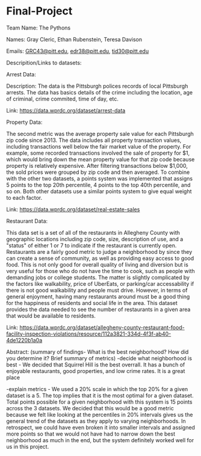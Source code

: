 # Final-Project
Team Name: The Pythons

Names: Gray Cleric, Ethan Rubenstein, Teresa Davison

Emails: GRC43@pitt.edu, edr38@pitt.edu, tid30@pitt.edu



Descripition/Links to datasets:

Arrest Data:

Description: The data is the Pittsburgh polices records of local Pittsburgh arrests.  The data has basics details of the crime including 
the location, age of criminal, crime commited, time of day, etc.  

Link: https://data.wprdc.org/dataset/arrest-data

Property Data:

The second metric was the average property sale value for each Pittsburgh zip code since 2013. The data includes all property transaction values, including transactions well below the fair market value of the property. For example, some recorded transactions involved the sale of property for $1, which would bring down the mean property value for that zip code because property is relatively expensive. After filtering transactions below $1,000, the sold prices were grouped by zip code and then averaged. To combine with the other two datasets, a points system was implemented that assigns 5 points to the top 20th percentile, 4 points to the top 40th percentile, and so on. Both other datasets use a similar points system to give equal weight to each factor.

Link: https://data.wprdc.org/dataset/real-estate-sales


Restaurant Data:

This data set is a set of all of the restaurants in Allegheny County with geographic locations including zip code, size, description of use, and a "status" of either 1 or 7 to indicate if the restaurant is currently open. Restaurants are a fairly good metric to judge a neighborhood by since they can create a sense of community, as well as providing easy access to good food. This is not only good for overall quality of living and diversion but is very useful for those who do not have the time to cook, such as people with demanding jobs or college students. The matter is slightly complicated by the factors like walkability, price of UberEats, or parking/car accessability if there is not good walkability and people must drive. However, in terms of general enjoyment, having many restaurants around must be a good thing for the happiness of residents and social life in the area. This dataset provides the data needed to see the number of restaurants in a given area that would be available to residents.

Link: https://data.wprdc.org/dataset/allegheny-county-restaurant-food-facility-inspection-violations/resource/112a3821-334d-4f3f-ab40-4de1220b1a0a



Abstract: (summary of findings- What is the best neighborhood? How did you determine it? Brief summary of metrics)
-decide what neighborhood is best - We decided that Squirrel Hill is the best overrall.  It has a bunch of enjoyable restaurants, good properties, and low crime rates.  It is a great place 

-explain metrics - We used a 20% scale in which the top 20% for a given dataset is a 5. The top implies that it is the most optimal for a given dataset. Total points possible for a given neighborhood
with this system is 15 points across the 3 datasets.  We decided that this would be a good metric because we felt like looking at the percentiles 
in 20% intervals gives us the general trend of the datasets as they apply to varying neighborhoods.  In retrospect, we could have even broken it into smaller
intervals and assigned more points so that we would not have had to narrow down the best neighborhood as much in the end, but the system definitely worked
well for us in this project.  
